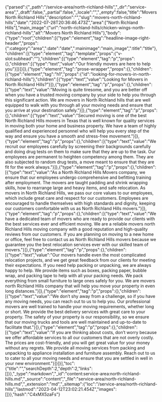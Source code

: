 {"parsed":{"_path":"/service-area/north-richland-hills","_dir":"service-area","_draft":false,"_partial":false,"_locale":"","_empty":false,"title":"Movers North Richland Hills","description":"","slug":"movers-north-richland-hills","date":"2022-07-28T20:36:46.473Z","area":["North Richland Hills"],"main_image":{"url":"north-richland-hills/chicken-wings-north-richland-hills","alt":"Movers North Richland Hills"},"body":{"type":"root","children":[{"type":"element","tag":"headline-image-right-header","props":{":category":"area",":date":"date",":mainimage":"main_image",":title":"title"},"children":[{"type":"element","tag":"template","props":{"v-slot:subhead":""},"children":[{"type":"element","tag":"p","props":{},"children":[{"type":"text","value":"Our friendly movers are here to help you"}]}]}]},{"type":"element","tag":"prose-wrapper","props":{},"children":[{"type":"element","tag":"h1","props":{"id":"looking-for-movers-in-north-richland-hills"},"children":[{"type":"text","value":"Looking for Movers in North Richland Hills?"}]},{"type":"element","tag":"p","props":{},"children":[{"type":"text","value":"Moving is quite tiresome, and you are better off when you have a trusted moving company by your side to help you through this significant action. We are movers in North Richland hills that are well equipped to walk with you through all your moving needs and ensure that you arrive at your destination safely."}]},{"type":"element","tag":"p","props":{},"children":[{"type":"text","value":"Secured moving is one of the best North Richland Hills movers in Texas that is well known for quality services in moving both your home and business property. We have a team of highly qualified and experienced personnel who will help you every step of the way and ensure you have a smooth and stress-free movement."}]},{"type":"element","tag":"p","props":{},"children":[{"type":"text","value":"We recruit our employees carefully by screening their backgrounds carefully and doing drug tests on them to make sure that they are up to the task. Our employees are permanent to heighten competency among them. They are also subjected to random drug tests, a move meant to ensure that they are fit for the work always."}]},{"type":"element","tag":"p","props":{},"children":[{"type":"text","value":"As a North Richland Hills Movers company, we ensure that our employees undergo comprehensive and befitting training after employment. The movers are taught padding and shrink wrapping skills, how to rearrange large and heavy items, and safe relocation. As movers in North Richland Hills, we pass our core values to our employees, which include great care and respect for our customers. Employees are encouraged to handle themselves with high standards and dignity, keeping our customers comfortable with us as North Richland Hills movers."}]},{"type":"element","tag":"p","props":{},"children":[{"type":"text","value":"We have a dedicated team of movers who are ready to provide our clients with the best services ever and efficient moving. We are a reliable movers north Richland Hills moving company with a good reputation and high-quality reviews from our customers. If you are planning on moving to a new home or office, feel free to contact us as North Richland Hills movers because we guarantee you the best relocation services ever with our skilled team of movers."}]},{"type":"element","tag":"p","props":{},"children":[{"type":"text","value":"Our movers handle even the most complicated relocation projects, and we get great feedback from our clients for meeting their expectations. If you need help packing or unpacking, we are always happy to help. We provide items such as boxes, packing paper, bubble wrap, and packing tape to help with all your packing needs. We pack everything from small furniture to large ones safely for you. We are movers north Richland Hills company that will help you move your property in even long distances."}]},{"type":"element","tag":"p","props":{},"children":[{"type":"text","value":"We don’t shy away from a challenge, so if you have any moving needs, you can reach out to us to help you. Our professional movers are well trained to handle your moving requirements, whether long or short. We provide the best delivery services with great care to your property. The safety of your property is our responsibility, so we ensure that our moving trucks and tools are well maintained and up-to-date to facilitate that."}]},{"type":"element","tag":"p","props":{},"children":[{"type":"text","value":"If you are thinking about costs, don’t worry because we offer affordable services to all our customers that are not overly costly. The prices are cost-friendly, and you will get great value for your money without any regrets. We provide all moving services from packing and unpacking to appliance installation and furniture assembly. Reach out to us to cater to all your moving needs and ensure that you are settled in well in your new environment."}]}]}],"toc":{"title":"","searchDepth":2,"depth":2,"links":[]}},"_type":"markdown","_id":"content:service-area:north-richland-hills.md","_source":"content","_file":"service-area/north-richland-hills.md","_extension":"md","_sitemap":{"loc":"/service-area/north-richland-hills","lastmod":"2023-04-12T23:02:21.454Z","images":[]}},"hash":"C4xMX5zaFs"}